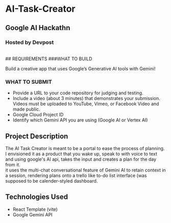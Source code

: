 # AI-Task-Creator
## Google AI Hackathn
### Hosted by Devpost
<br>
## REQUIREMENTS
###WHAT TO BUILD

Build a creative app that uses Google’s Generative AI tools with Gemini!

### WHAT TO SUBMIT
- Provide a URL to your code repository for judging and testing. 
- Include a video (about 3 minutes) that demonstrates your submission. Videos must be uploaded to YouTube, Vimeo, or Facebook Video and made public.
- Google Cloud Project ID
- Identify which Gemini API you are using  (Google AI or Vertex AI)

## Project Description
The AI Task Creator is meant to be a portal to ease the process of planning. I envisioned it as a product that you wake up, speak to with voice to text and using google's AI api, takes the input and creates a plan for the day from it.<br>
it uses the multi-chat conversational feature of Gemini AI to retain context in a session, rendering plans onto a trello like to-do list interface (was supposed to be calender-styled dashboard.<br>

## Technologies Used
- React Template (vite)
- Google Gemini API
